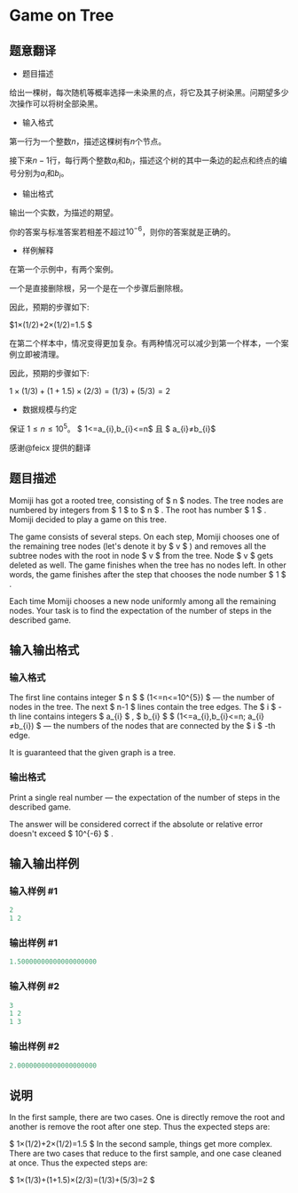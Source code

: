 # Game on Tree

## 题意翻译

- 题目描述

给出一棵树，每次随机等概率选择一未染黑的点，将它及其子树染黑。问期望多少次操作可以将树全部染黑。

- 输入格式

第一行为一个整数$n$，描述这棵树有$n$个节点。

接下来$n-1$行，每行两个整数$a_i$和$b_i$，描述这个树的其中一条边的起点和终点的编号分别为$a_i$和$b_i$。

- 输出格式

输出一个实数，为描述的期望。

你的答案与标准答案若相差不超过$10^{-6}$，则你的答案就是正确的。

- 样例解释

在第一个示例中，有两个案例。

一个是直接删除根，另一个是在一个步骤后删除根。

因此，预期的步骤如下:

$1×(1/2)+2×(1/2)=1.5 $

在第二个样本中，情况变得更加复杂。有两种情况可以减少到第一个样本，一个案例立即被清理。

因此，预期的步骤如下:

$1×(1/3)+(1+1.5)×(2/3)=(1/3)+(5/3)=2$

- 数据规模与约定

保证 $1≤n≤10^5$。 $ 1<=a_{i},b_{i}<=n$ 且 $ a_{i}≠b_{i}$

感谢@feicx 提供的翻译

## 题目描述

Momiji has got a rooted tree, consisting of $ n $ nodes. The tree nodes are numbered by integers from $ 1 $ to $ n $ . The root has number $ 1 $ . Momiji decided to play a game on this tree.

The game consists of several steps. On each step, Momiji chooses one of the remaining tree nodes (let's denote it by $ v $ ) and removes all the subtree nodes with the root in node $ v $ from the tree. Node $ v $ gets deleted as well. The game finishes when the tree has no nodes left. In other words, the game finishes after the step that chooses the node number $ 1 $ .

Each time Momiji chooses a new node uniformly among all the remaining nodes. Your task is to find the expectation of the number of steps in the described game.

## 输入输出格式

### 输入格式

The first line contains integer $ n $ $ (1<=n<=10^{5}) $ — the number of nodes in the tree. The next $ n-1 $ lines contain the tree edges. The $ i $ -th line contains integers $ a_{i} $ , $ b_{i} $ $ (1<=a_{i},b_{i}<=n; a_{i}≠b_{i}) $ — the numbers of the nodes that are connected by the $ i $ -th edge.

It is guaranteed that the given graph is a tree.

### 输出格式

Print a single real number — the expectation of the number of steps in the described game.

The answer will be considered correct if the absolute or relative error doesn't exceed $ 10^{-6} $ .

## 输入输出样例

### 输入样例 #1

```cpp
2
1 2

```
### 输出样例 #1

```cpp
1.50000000000000000000

```
### 输入样例 #2

```cpp
3
1 2
1 3

```
### 输出样例 #2

```cpp
2.00000000000000000000

```
## 说明

In the first sample, there are two cases. One is directly remove the root and another is remove the root after one step. Thus the expected steps are:

$ 1×(1/2)+2×(1/2)=1.5 $ In the second sample, things get more complex. There are two cases that reduce to the first sample, and one case cleaned at once. Thus the expected steps are:

$ 1×(1/3)+(1+1.5)×(2/3)=(1/3)+(5/3)=2 $

